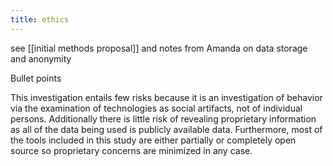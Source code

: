 ```yaml
---
title: ethics
---
```


see [[initial methods proposal]] and notes from Amanda on data storage and anonymity

Bullet points

This investigation entails few risks because it is an investigation of behavior via the examination of technologies as social artifacts,  not of individual persons. Additionally there is little risk of revealing proprietary information as all of the data being used is  publicly available data. Furthermore, most of the tools included in this study are either partially or completely open source so proprietary concerns are minimized in any case.